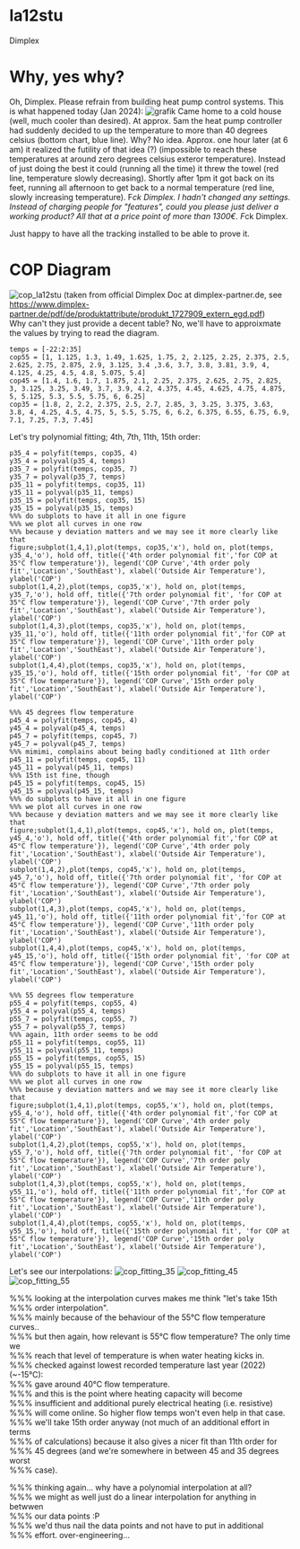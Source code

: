 # la12stu
Dimplex 

# Why, yes why?
Oh, Dimplex.  Please refrain from building heat pump control systems.
This is what happened today (Jan 2024):
![grafik](https://github.com/l33tn00b/la12stu/assets/28904067/8f73efcd-cb47-49fb-8e16-c28017873a2a)
Came home to a cold house (well, much cooler than desired). At approx. 5am the heat pump controller had suddenly decided to up the temperature to more than 40 degrees celsius (bottom chart, blue line). Why? No idea.  Approx. one hour later (at 6 am) it realized the futility of that idea (?) (impossible to reach these temperatures at around zero degrees celsius exteror temperature). Instead of just doing the best it could (running all the time) it threw the towel (red line, temperature slowly decreasing). Shortly after 1pm it got back on its feet, running all afternoon to get back to a normal temperature (red line, slowly increasing temperature). F*ck Dimplex. I hadn't changed any settings. Instead of charging people for "features", could you please just deliver a working product? All that at a price point of more than 1300€. F*ck Dimplex.

Just happy to have all the tracking installed to be able to prove it. 

# COP Diagram
![cop_la12stu](https://github.com/l33tn00b/la12stu/assets/28904067/785d30d1-600f-4565-9e10-ab4ed212f557)
(taken from official Dimplex Doc at dimplex-partner.de, see https://www.dimplex-partner.de/pdf/de/produktattribute/produkt_1727909_extern_egd.pdf)  
Why can't they just provide a decent table? No, we'll have to approixmate the values by trying to read the diagram.
```
temps = [-22:2:35]
cop55 = [1, 1.125, 1.3, 1.49, 1.625, 1.75, 2, 2.125, 2.25, 2.375, 2.5, 2.625, 2.75, 2.875, 2.9, 3.125, 3.4 ,3.6, 3.7, 3.8, 3.81, 3.9, 4, 4.125, 4.25, 4.5, 4.8, 5.075, 5.4]
cop45 = [1.4, 1.6, 1.7, 1.875, 2.1, 2.25, 2.375, 2.625, 2.75, 2.825, 3, 3.125, 3.25, 3.49, 3.7, 3.9, 4.2, 4.375, 4.45, 4.625, 4.75, 4.875, 5, 5.125, 5.3, 5.5, 5.75, 6, 6.25]
cop35 = [1.8, 2, 2.2, 2.375, 2.5, 2.7, 2.85, 3, 3.25, 3.375, 3.63, 3.8, 4, 4.25, 4.5, 4.75, 5, 5.5, 5.75, 6, 6.2, 6.375, 6.55, 6.75, 6.9, 7.1, 7.25, 7.3, 7.45]
````

Let's try polynomial fitting; 4th, 7th, 11th, 15th order:
```
p35_4 = polyfit(temps, cop35, 4)
y35_4 = polyval(p35_4, temps)
p35_7 = polyfit(temps, cop35, 7)
y35_7 = polyval(p35_7, temps)
p35_11 = polyfit(temps, cop35, 11)
y35_11 = polyval(p35_11, temps)
p35_15 = polyfit(temps, cop35, 15)
y35_15 = polyval(p35_15, temps)
%%% do subplots to have it all in one figure
%%% we plot all curves in one row 
%%% because y deviation matters and we may see it more clearly like that
figure;subplot(1,4,1),plot(temps, cop35,'x'), hold on, plot(temps, y35_4,'o'), hold off, title({'4th order polynomial fit','for COP at 35°C flow temperature'}), legend('COP Curve','4th order poly fit','Location','SouthEast'), xlabel('Outside Air Temperature'), ylabel('COP')
subplot(1,4,2),plot(temps, cop35,'x'), hold on, plot(temps, y35_7,'o'), hold off, title({'7th order polynomial fit', 'for COP at 35°C flow temperature'}), legend('COP Curve','7th order poly fit','Location','SouthEast'), xlabel('Outside Air Temperature'), ylabel('COP')
subplot(1,4,3),plot(temps, cop35,'x'), hold on, plot(temps, y35_11,'o'), hold off, title({'11th order polynomial fit','for COP at 35°C flow temperature'}), legend('COP Curve','11th order poly fit','Location','SouthEast'), xlabel('Outside Air Temperature'), ylabel('COP')
subplot(1,4,4),plot(temps, cop35,'x'), hold on, plot(temps, y35_15,'o'), hold off, title({'15th order polynomial fit', 'for COP at 35°C flow temperature'}), legend('COP Curve','15th order poly fit','Location','SouthEast'), xlabel('Outside Air Temperature'), ylabel('COP')

%%% 45 degrees flow temperature
p45_4 = polyfit(temps, cop45, 4)
y45_4 = polyval(p45_4, temps)
p45_7 = polyfit(temps, cop45, 7)
y45_7 = polyval(p45_7, temps)
%%% mimimi, complains about being badly conditioned at 11th order
p45_11 = polyfit(temps, cop45, 11)
y45_11 = polyval(p45_11, temps)
%%% 15th ist fine, though
p45_15 = polyfit(temps, cop45, 15)
y45_15 = polyval(p45_15, temps)
%%% do subplots to have it all in one figure
%%% we plot all curves in one row 
%%% because y deviation matters and we may see it more clearly like that
figure;subplot(1,4,1),plot(temps, cop45,'x'), hold on, plot(temps, y45_4,'o'), hold off, title({'4th order polynomial fit','for COP at 45°C flow temperature'}), legend('COP Curve','4th order poly fit','Location','SouthEast'), xlabel('Outside Air Temperature'), ylabel('COP')
subplot(1,4,2),plot(temps, cop45,'x'), hold on, plot(temps, y45_7,'o'), hold off, title({'7th order polynomial fit', 'for COP at 45°C flow temperature'}), legend('COP Curve','7th order poly fit','Location','SouthEast'), xlabel('Outside Air Temperature'), ylabel('COP')
subplot(1,4,3),plot(temps, cop45,'x'), hold on, plot(temps, y45_11,'o'), hold off, title({'11th order polynomial fit','for COP at 45°C flow temperature'}), legend('COP Curve','11th order poly fit','Location','SouthEast'), xlabel('Outside Air Temperature'), ylabel('COP')
subplot(1,4,4),plot(temps, cop45,'x'), hold on, plot(temps, y45_15,'o'), hold off, title({'15th order polynomial fit', 'for COP at 45°C flow temperature'}), legend('COP Curve','15th order poly fit','Location','SouthEast'), xlabel('Outside Air Temperature'), ylabel('COP')

%%% 55 degrees flow temperature
p55_4 = polyfit(temps, cop55, 4)
y55_4 = polyval(p55_4, temps)
p55_7 = polyfit(temps, cop55, 7)
y55_7 = polyval(p55_7, temps)
%%% again, 11th order seems to be odd
p55_11 = polyfit(temps, cop55, 11)
y55_11 = polyval(p55_11, temps)
p55_15 = polyfit(temps, cop55, 15)
y55_15 = polyval(p55_15, temps)
%%% do subplots to have it all in one figure
%%% we plot all curves in one row 
%%% because y deviation matters and we may see it more clearly like that
figure;subplot(1,4,1),plot(temps, cop55,'x'), hold on, plot(temps, y55_4,'o'), hold off, title({'4th order polynomial fit','for COP at 55°C flow temperature'}), legend('COP Curve','4th order poly fit','Location','SouthEast'), xlabel('Outside Air Temperature'), ylabel('COP')
subplot(1,4,2),plot(temps, cop55,'x'), hold on, plot(temps, y55_7,'o'), hold off, title({'7th order polynomial fit', 'for COP at 55°C flow temperature'}), legend('COP Curve','7th order poly fit','Location','SouthEast'), xlabel('Outside Air Temperature'), ylabel('COP')
subplot(1,4,3),plot(temps, cop55,'x'), hold on, plot(temps, y55_11,'o'), hold off, title({'11th order polynomial fit','for COP at 55°C flow temperature'}), legend('COP Curve','11th order poly fit','Location','SouthEast'), xlabel('Outside Air Temperature'), ylabel('COP')
subplot(1,4,4),plot(temps, cop55,'x'), hold on, plot(temps, y55_15,'o'), hold off, title({'15th order polynomial fit', 'for COP at 55°C flow temperature'}), legend('COP Curve','15th order poly fit','Location','SouthEast'), xlabel('Outside Air Temperature'), ylabel('COP')
```
Let's see our interpolations:
![cop_fitting_35](https://github.com/l33tn00b/la12stu/assets/28904067/a78bdbdc-f1bf-4ed2-879b-d80bbc11bea1)
![cop_fitting_45](https://github.com/l33tn00b/la12stu/assets/28904067/47404212-87fe-41d0-b05f-26d4b91b103f)
![cop_fitting_55](https://github.com/l33tn00b/la12stu/assets/28904067/63ca49fb-130a-48ad-8692-02aace6f94a3)

%%% looking at the interpolation curves makes me think "let's take 15th  
%%% order interpolation".  
%%% mainly because of the behaviour of the 55°C flow temperature curves..      
%%% but then again, how relevant is 55°C flow temperature? The only time we  
%%% reach that level of temperature is when water heating kicks in.  
%%% checked against lowest recorded temperature last year (2022) (~-15°C):   
%%% gave around 40°C flow temperature.   
%%% and this is the point where heating capacity will become  
%%% insufficient and additional purely electrical heating (i.e. resistive)  
%%% will come online. So higher flow temps won't even help in that case.  
%%% we'll take 15th order anyway (not much of an additional effort in terms  
%%% of calculations) because it also gives a nicer fit than 11th order for  
%%% 45 degrees (and we're somewhere in between 45 and 35 degrees worst  
%%% case).  

%%% thinking again... why have a polynomial interpolation at all?   
%%% we might as well just do a linear interpolation for anything in betwwen  
%%% our data points :P   
%%% we'd thus nail the data points and not have to put in additional  
%%% effort. over-engineering...  
